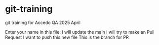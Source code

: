 # git-training
git training for Accedo QA 2025 April

Enter your name in this file:
I will update the main
I will try to make an Pull Request
I want to push this new file
This is the branch for PR

